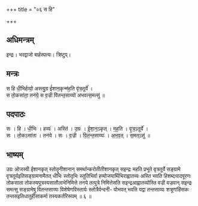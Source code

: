 +++
title = "०६ स हि"

+++
## अधिमन्त्रम्
इन्द्रः। भरद्वाजो बार्हस्पत्यः। त्रिष्टुप्।

## मन्त्रः
स हि धी॒भिर्हव्यो॒ अस्त्यु॒ग्र ई॑शान॒कृन्म॑ह॒ति वृ॑त्र॒तूर्ये॑ ।  
स तो॒कसा॑ता॒ तन॑ये॒ स व॒ज्री वि॑तन्त॒साय्यो॑ अभवत्स॒मत्सु॑ ॥

## पदपाठः
सः । हि । धी॒भिः । हव्यः॑ । अस्ति॑ । उ॒ग्रः । ई॒शा॒न॒ऽकृत् । म॒ह॒ति । वृ॒त्र॒ऽतूर्ये॑ ।  
सः । तो॒कऽसा॑ता । तन॑ये । सः । व॒ज्री । वि॒त॒न्त॒साय्यः॑ । अ॒भ॒व॒त् । स॒मत्ऽसु॑ ॥

## भाष्यम्
उग्रः ओजस्वी ईशानकृत् स्तोतॄनीशानान् समर्थान्करोतीतीशानकृत् सइन्द्रः महति प्रभूते वृत्रतूर्ये सङ्ग्रामे वृत्रतूर्यइतिसङ्ग्रामनामैतत् धीभिः स्तोतृभिः स्तुतिभिर्वा हव्योजयार्थिभिराह्वातव्यः अस्ति भवति हिशब्दःपादपूरणः तोकसाता तोकस्यपुत्रस्यसातौलाभेनिमित्ते तनये तत्पुत्रे निमित्तेसति सइन्द्रआह्वातव्योस्ति वज्री वज्रवान् सइन्द्रः समत्सु सङ्ग्रामेषु वितन्तसाय्यः विशेषेणविस्तार्यः स्तोत्रैर्वन्दनी- योभवत् भवति यद्वा तन्तसाय्यः शत्रूणांहिंसकः तन्तसइतिधातुर्हींसाकर्मा तस्यकर्तरिरूपम् ॥ ६ ॥